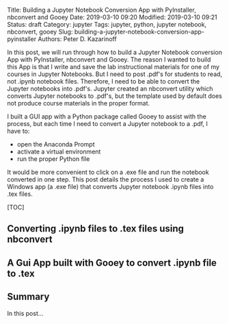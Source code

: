 Title: Building a Jupyter Notebook Conversion App with PyInstaller, nbconvert and Gooey
Date: 2019-03-10 09:20
Modified: 2019-03-10 09:21
Status: draft
Category: jupyter
Tags: jupyter, python, jupyter notebook, nbconvert, gooey
Slug: building-a-jupyter-notebook-conversion-app-pyinstaller
Authors: Peter D. Kazarinoff

In this post, we will run through how to build a Jupyter Notebook conversion App with PyInstaller, nbconvert and Gooey. The reason I wanted to build this App is that I write and save the lab instructional materials for one of my courses in Jupyter Notebooks. But I need to post .pdf's for students to read, not .ipynb notebook files. Therefore, I need to be able to convert the Jupyter notebooks into .pdf's. Jupyter created an nbconvert utility which converts Jupyter notebooks to .pdf's, but the template used by default does not produce course materials in the proper format.

I built a GUI app with a Python package called Gooey to assist with the process, but each time I need to convert a Jupyter notebook to a .pdf, I have to:
 
  * open the Anaconda Prompt
  * activate a virtual environment
  * run the proper Python file

It would be more convenient to click on a .exe file and run the notebook converted in one step. This post details the process I used to create a Windows app (a .exe file) that converts Jupyter notebook .ipynb files into .tex files.

[TOC]

## Converting .ipynb files to .tex files using nbconvert

## A Gui App built with Gooey to convert .ipynb file to .tex

## Summary

In this post...